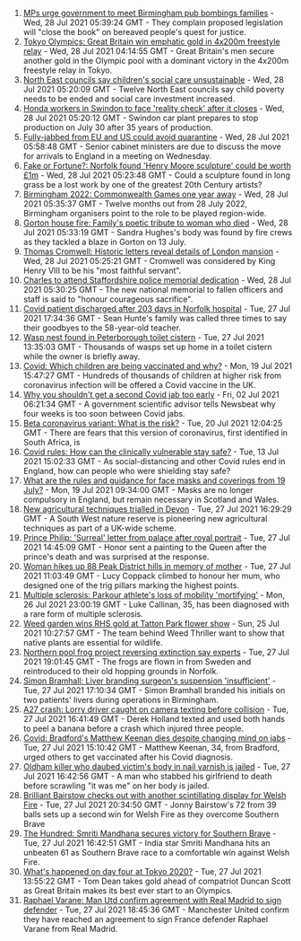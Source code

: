 1. [MPs urge government to meet Birmingham pub bombings families](https://www.bbc.co.uk/news/uk-england-birmingham-57985651) - Wed, 28 Jul 2021 05:39:24 GMT - They complain proposed legislation will "close the book" on bereaved people's quest for justice.
2. [Tokyo Olympics: Great Britain win emphatic gold in 4x200m freestyle relay](https://www.bbc.co.uk/sport/olympics/57993545) - Wed, 28 Jul 2021 04:14:55 GMT - Great Britain's men secure another gold in the Olympic pool with a dominant victory in the 4x200m freestyle relay in Tokyo.
3. [North East councils say children's social care unsustainable](https://www.bbc.co.uk/news/uk-england-tyne-57990047) - Wed, 28 Jul 2021 05:20:09 GMT - Twelve North East councils say child poverty needs to be ended and social care investment increased.
4. [Honda workers in Swindon to face 'reality check' after it closes](https://www.bbc.co.uk/news/uk-england-wiltshire-57987601) - Wed, 28 Jul 2021 05:20:12 GMT - Swindon car plant prepares to stop production on July 30 after 35 years of production.
5. [Fully-jabbed from EU and US could avoid quarantine](https://www.bbc.co.uk/news/uk-57992929) - Wed, 28 Jul 2021 05:58:48 GMT - Senior cabinet ministers are due to discuss the move for arrivals to England in a meeting on Wednesday.
6. [Fake or Fortune?: Norfolk found 'Henry Moore sculpture' could be worth £1m](https://www.bbc.co.uk/news/uk-england-norfolk-57986891) - Wed, 28 Jul 2021 05:23:48 GMT - Could a sculpture found in long grass be a lost work by one of the greatest 20th Century artists?
7. [Birmingham 2022: Commonwealth Games one year away](https://www.bbc.co.uk/news/uk-england-birmingham-57984824) - Wed, 28 Jul 2021 05:35:37 GMT - Twelve months out from 28 July 2022, Birmingham organisers point to the role to be played region-wide.
8. [Gorton house fire: Family's poetic tribute to woman who died](https://www.bbc.co.uk/news/uk-england-manchester-57992697) - Wed, 28 Jul 2021 05:33:19 GMT - Sandra Hughes's body was found by fire crews as they tackled a blaze in Gorton on 13 July.
9. [Thomas Cromwell: Historic letters reveal details of London mansion](https://www.bbc.co.uk/news/uk-england-london-57990681) - Wed, 28 Jul 2021 05:25:21 GMT - Cromwell was considered by King Henry VIII to be his "most faithful servant".
10. [Charles to attend Staffordshire police memorial dedication](https://www.bbc.co.uk/news/uk-england-stoke-staffordshire-57983080) - Wed, 28 Jul 2021 05:30:25 GMT - The new national memorial to fallen officers and staff is said to "honour courageous sacrifice".
11. [Covid patient discharged after 203 days in Norfolk hospital](https://www.bbc.co.uk/news/uk-england-norfolk-57988590) - Tue, 27 Jul 2021 17:34:36 GMT - Sean Hunte's family was called three times to say their goodbyes to the 58-year-old teacher.
12. [Wasp nest found in Peterborough toilet cistern](https://www.bbc.co.uk/news/uk-england-cambridgeshire-57977680) - Tue, 27 Jul 2021 13:35:03 GMT - Thousands of wasps set up home in a toilet cistern while the owner is briefly away.
13. [Covid: Which children are being vaccinated and why?](https://www.bbc.co.uk/news/health-57888429) - Mon, 19 Jul 2021 15:47:27 GMT - Hundreds of thousands of children at higher risk from coronavirus infection will be offered a Covid vaccine in the UK.
14. [Why you shouldn't get a second Covid jab too early](https://www.bbc.co.uk/news/newsbeat-57682233) - Fri, 02 Jul 2021 06:21:34 GMT - A government scientific advisor tells Newsbeat why four weeks is too soon between Covid jabs.
15. [Beta coronavirus variant: What is the risk?](https://www.bbc.co.uk/news/health-55534727) - Tue, 20 Jul 2021 12:04:25 GMT - There are fears that this version of coronavirus, first identified in South Africa, is
16. [Covid rules: How can the clinically vulnerable stay safe?](https://www.bbc.co.uk/news/health-51997151) - Tue, 13 Jul 2021 15:02:33 GMT - As social-distancing and other Covid rules end in England, how can people who were shielding stay safe?
17. [What are the rules and guidance for face masks and coverings from 19 July?](https://www.bbc.co.uk/news/health-51205344) - Mon, 19 Jul 2021 09:34:00 GMT - Masks are no longer compulsory in England, but remain necessary in Scotland and Wales.
18. [New agricultural techniques trialled in Devon](https://www.bbc.co.uk/news/uk-england-devon-57990881) - Tue, 27 Jul 2021 16:29:29 GMT - A South West nature reserve is pioneering new agricultural techniques as part of a UK-wide scheme.
19. [Prince Philip: 'Surreal' letter from palace after royal portrait](https://www.bbc.co.uk/news/uk-england-beds-bucks-herts-57989375) - Tue, 27 Jul 2021 14:45:09 GMT - Honor sent a painting to the Queen after the prince's death and was surprised at the response.
20. [Woman hikes up 88 Peak District hills in memory of mother](https://www.bbc.co.uk/news/uk-england-manchester-57982402) - Tue, 27 Jul 2021 11:03:49 GMT - Lucy Coppack climbed to honour her mum, who designed one of the trig pillars marking the highest points.
21. [Multiple sclerosis: Parkour athlete's loss of mobility 'mortifying'](https://www.bbc.co.uk/news/uk-england-nottinghamshire-57932996) - Mon, 26 Jul 2021 23:00:19 GMT - Luke Callinan, 35, has been diagnosed with a rare form of multiple sclerosis.
22. [Weed garden wins RHS gold at Tatton Park flower show](https://www.bbc.co.uk/news/uk-england-manchester-57961460) - Sun, 25 Jul 2021 10:27:57 GMT - The team behind Weed Thriller want to show that native plants are essential for wildlife.
23. [Northern pool frog project reversing extinction say experts](https://www.bbc.co.uk/news/uk-england-norfolk-57991619) - Tue, 27 Jul 2021 19:01:45 GMT - The frogs are flown in from Sweden and reintroduced to their old hopping grounds in Norfolk.
24. [Simon Bramhall: Liver branding surgeon's suspension 'insufficient'](https://www.bbc.co.uk/news/uk-england-birmingham-57987154) - Tue, 27 Jul 2021 17:10:34 GMT - Simon Bramhall branded his initials on two patients' livers during operations in Birmingham.
25. [A27 crash: Lorry driver caught on camera texting before collision](https://www.bbc.co.uk/news/uk-england-sussex-57988029) - Tue, 27 Jul 2021 16:41:49 GMT - Derek Holland texted and used both hands to peel a banana before a crash which injured three people.
26. [Covid: Bradford's Matthew Keenan dies despite changing mind on jabs](https://www.bbc.co.uk/news/uk-england-leeds-57984561) - Tue, 27 Jul 2021 15:10:42 GMT - Matthew Keenan, 34, from Bradford, urged others to get vaccinated after his Covid diagnosis.
27. [Oldham killer who daubed victim's body in nail varnish is jailed](https://www.bbc.co.uk/news/uk-england-manchester-57984198) - Tue, 27 Jul 2021 16:42:56 GMT - A man who stabbed his girlfriend to death before scrawling "it was me" on her body is jailed.
28. [Brilliant Bairstow checks out with another scintillating display for Welsh Fire](https://www.bbc.co.uk/sport/cricket/57989497) - Tue, 27 Jul 2021 20:34:50 GMT - Jonny Bairstow's 72 from 39 balls sets up a second win for Welsh Fire as they overcome Southern Brave
29. [The Hundred: Smriti Mandhana secures victory for Southern Brave](https://www.bbc.co.uk/sport/cricket/57989496) - Tue, 27 Jul 2021 16:42:51 GMT - India star Smriti Mandhana hits an unbeaten 61 as Southern Brave race to a comfortable win against Welsh Fire.
30. [What's happened on day four at Tokyo 2020?](https://www.bbc.co.uk/sport/olympics/57980135) - Tue, 27 Jul 2021 13:55:22 GMT - Tom Dean takes gold ahead of compatriot Duncan Scott as Great Britain makes its best ever start to an Olympics.
31. [Raphael Varane: Man Utd confirm agreement with Real Madrid to sign defender](https://www.bbc.co.uk/sport/football/57885665) - Tue, 27 Jul 2021 18:45:36 GMT - Manchester United confirm they have reached an agreement to sign France defender Raphael Varane from Real Madrid.
